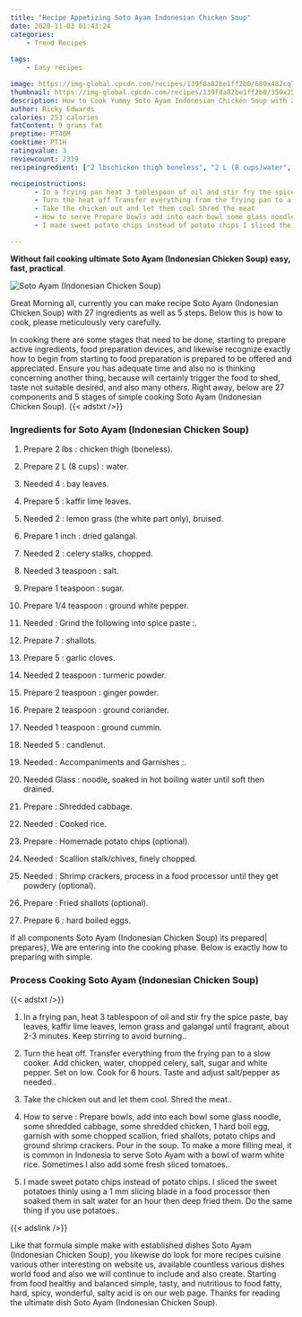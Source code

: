 ```yaml
---
title: "Recipe Appetizing Soto Ayam Indonesian Chicken Soup"
date: 2020-11-03 01:43:24
categories:
    - Trend Recipes
    
tags:
    - Easy recipes

image: https://img-global.cpcdn.com/recipes/139f8a82be1ff2b0/680x482cq70/soto-ayam-indonesian-chicken-soup-recipe-main-photo.jpg
thumbnail: https://img-global.cpcdn.com/recipes/139f8a82be1ff2b0/350x250cq70/soto-ayam-indonesian-chicken-soup-recipe-main-photo.jpg
description: How to Cook Yummy Soto Ayam Indonesian Chicken Soup with 27 ingredients and 5 stages of easy cooking.
author: Ricky Edwards
calories: 253 calories
fatContent: 9 grams fat
preptime: PT40M
cooktime: PT1H
ratingvalue: 3
reviewcount: 2319
recipeingredient: ["2 lbschicken thigh boneless", "2 L (8 cups)water", "4bay leaves", "5kaffir lime leaves", "2lemon grass the white part only bruised", "1 inchdried galangal", "2celery stalks chopped", "3 teaspoonsalt", "1 teaspoonsugar", "1/4 teaspoonground white pepper", "Grind the following into spice paste ", "7shallots", "5garlic cloves", "2 teaspoonturmeric powder", "2 teaspoonginger powder", "2 teaspoonground coriander", "1 teaspoonground cummin", "5candlenut", "Accompaniments and Garnishes ", "Glassnoodle soaked in hot boiling water until soft then drained", "Shredded cabbage", "Cooked rice", "Homemade potato chips optional", "Scallion stalkchives finely chopped", "Shrimp crackers process in a food processor until they get powdery optional", "Fried shallots optional", "6hard boiled eggs"]

recipeinstructions: 
      - In a frying pan heat 3 tablespoon of oil and stir fry the spice paste bay leaves kaffir lime leaves lemon grass and galangal until fragrant about 23 minutes Keep stirring to avoid burning 
      - Turn the heat off Transfer everything from the frying pan to a slow cooker Add chicken water chopped celery salt sugar and white pepper Set on low Cook for 6 hours Taste and adjust saltpepper as needed 
      - Take the chicken out and let them cool Shred the meat 
      - How to serve Prepare bowls add into each bowl some glass noodle some shredded cabbage some shredded chicken 1 hard boil egg garnish with some chopped scallion fried shallots potato chips and ground shrimp crackers Pour in the soup To make a more filling meal it is common in Indonesia to serve Soto Ayam with a bowl of warm white rice Sometimes I also add some fresh sliced tomatoes 
      - I made sweet potato chips instead of potato chips I sliced the sweet potatoes thinly using a 1 mm slicing blade in a food processor then soaked them in salt water for an hour then deep fried them Do the same thing if you use potatoes

---
```




**Without fail cooking ultimate Soto Ayam (Indonesian Chicken Soup) easy, fast, practical**. 


![Soto Ayam (Indonesian Chicken Soup)](https://img-global.cpcdn.com/recipes/139f8a82be1ff2b0/680x482cq70/soto-ayam-indonesian-chicken-soup-recipe-main-photo.jpg "Soto Ayam (Indonesian Chicken Soup)")




Great Morning all, currently you can make recipe Soto Ayam (Indonesian Chicken Soup) with 27 ingredients as well as 5 steps. Below this is how to cook, please meticulously very carefully.

In cooking there are some stages that need to be done, starting to prepare active ingredients, food preparation devices, and likewise recognize exactly how to begin from starting to food preparation is prepared to be offered and appreciated. Ensure you has adequate time and also no is thinking concerning another thing, because will certainly trigger the food to shed, taste not suitable desired, and also many others. Right away, below are 27 components and 5 stages of simple cooking Soto Ayam (Indonesian Chicken Soup).
{{< adstxt />}}

### Ingredients for Soto Ayam (Indonesian Chicken Soup)


1. Prepare 2 lbs : chicken thigh (boneless).

1. Prepare 2 L (8 cups) : water.

1. Needed 4 : bay leaves.

1. Prepare 5 : kaffir lime leaves.

1. Needed 2 : lemon grass (the white part only), bruised.

1. Prepare 1 inch : dried galangal.

1. Needed 2 : celery stalks, chopped.

1. Needed 3 teaspoon : salt.

1. Prepare 1 teaspoon : sugar.

1. Prepare 1/4 teaspoon : ground white pepper.

1. Needed  : Grind the following into spice paste :.

1. Prepare 7 : shallots.

1. Prepare 5 : garlic cloves.

1. Needed 2 teaspoon : turmeric powder.

1. Prepare 2 teaspoon : ginger powder.

1. Prepare 2 teaspoon : ground coriander.

1. Needed 1 teaspoon : ground cummin.

1. Needed 5 : candlenut.

1. Needed  : Accompaniments and Garnishes :.

1. Needed Glass : noodle, soaked in hot boiling water until soft then drained.

1. Prepare  : Shredded cabbage.

1. Needed  : Cooked rice.

1. Prepare  : Homemade potato chips (optional).

1. Needed  : Scallion stalk/chives, finely chopped.

1. Needed  : Shrimp crackers, process in a food processor until they get powdery (optional).

1. Prepare  : Fried shallots (optional).

1. Prepare 6 : hard boiled eggs.



If all components Soto Ayam (Indonesian Chicken Soup) its prepared| prepares}, We are entering into the cooking phase. Below is exactly how to preparing with simple.

### Process Cooking Soto Ayam (Indonesian Chicken Soup)

{{< adstxt />}}


1. In a frying pan, heat 3 tablespoon of oil and stir fry the spice paste, bay leaves, kaffir lime leaves, lemon grass and galangal until fragrant, about 2-3 minutes. Keep stirring to avoid burning..



1. Turn the heat off. Transfer everything from the frying pan to a slow cooker. Add chicken, water, chopped celery, salt, sugar and white pepper. Set on low. Cook for 6 hours. Taste and adjust salt/pepper as needed..



1. Take the chicken out and let them cool. Shred the meat..



1. How to serve :
Prepare bowls, add into each bowl some glass noodle, some shredded cabbage, some shredded chicken, 1 hard boil egg, garnish with some chopped scallion, fried shallots, potato chips and ground shrimp crackers. Pour in the soup. To make a more filling meal, it is common in Indonesia to serve Soto Ayam with a bowl of warm white rice. Sometimes I also add some fresh sliced tomatoes..



1. I made sweet potato chips instead of potato chips. I sliced the sweet potatoes thinly using a 1 mm slicing blade in a food processor then soaked them in salt water for an hour then deep fried them. Do the same thing if you use potatoes..





{{< adslink />}}

Like that formula simple make with established dishes Soto Ayam (Indonesian Chicken Soup), you likewise do look for more recipes cuisine various other interesting on website us, available countless various dishes world food and also we will continue to include and also create. Starting from food healthy and balanced simple, tasty, and nutritious to food fatty, hard, spicy, wonderful, salty acid is on our web page. Thanks for reading the ultimate dish Soto Ayam (Indonesian Chicken Soup).

